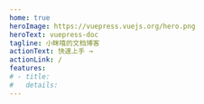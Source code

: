 ```yaml
---
home: true
heroImage: https://vuepress.vuejs.org/hero.png
heroText: vuepress-doc
tagline: 小眯嘻的文档博客
actionText: 快速上手 →
actionLink: /
features:
# - title: 
#   details: 
---
```


